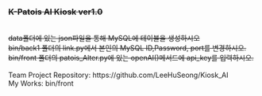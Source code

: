 <del>
<h3>K-Patois AI Kiosk ver1.0</h3>
<br>
data폴더에 있는 json파일을 통해 MySQL에 테이블을 생성하시오 <br>
bin/back1 폴더의 link.py에서 본인의 MySQL ID,Password, port를 변경하시오.<br>
bin/front 폴더의 patois_Alter.py에 있는 openAI()메서드에 api_key를 입력하시오.<br>
</del>
<br>
Team Project Repository: https://github.com/LeeHuSeong/Kiosk_AI
<br>
My Works: bin/front
